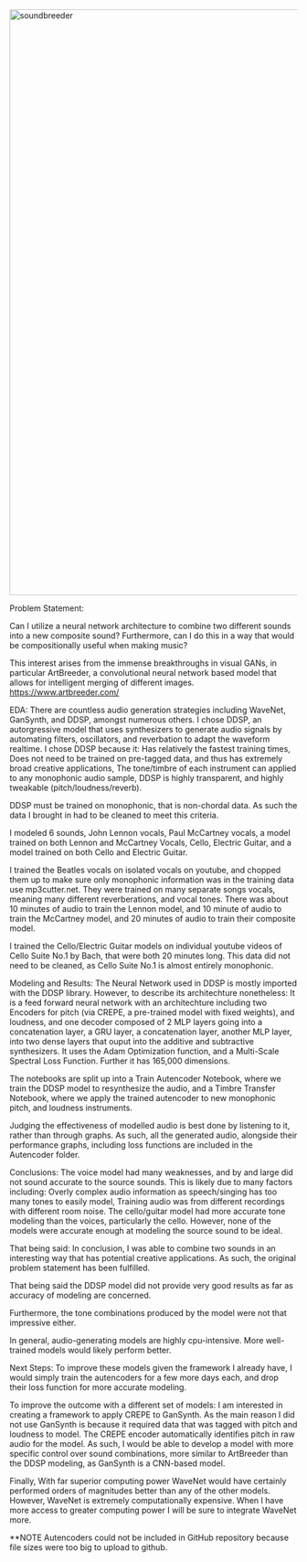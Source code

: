 <img width="1025" alt="soundbreeder" src="https://user-images.githubusercontent.com/75597941/182925437-0c9e8fe1-e0a1-4379-b85f-65168681a857.png">


Problem Statement:

Can I utilize a neural network architecture to combine two different sounds into a new composite sound? Furthermore, can I do this in a way that would be compositionally useful when making music?

This interest arises from the immense breakthroughs in visual GANs, in particular ArtBreeder, a convolutional neural network based model that allows for intelligent merging of different images.
https://www.artbreeder.com/



EDA:
There are countless audio generation strategies including WaveNet, GanSynth, and DDSP, amongst numerous others. I chose DDSP, an autorgressive model that uses synthesizers to generate audio signals by automating filters, oscillators, and reverbation to adapt the waveform realtime.
I chose DDSP because it:
    Has relatively the fastest training times, 
    Does not need to be trained on pre-tagged data, and thus has extremely broad creative applications, 
    The tone/timbre of each instrument can applied to any monophonic audio sample, 
    DDSP is highly transparent, and highly tweakable (pitch/loudness/reverb).
    
DDSP must be trained on monophonic, that is non-chordal data.
As such the data I brought in had to be cleaned to meet this criteria.

I modeled 6 sounds, John Lennon vocals, Paul McCartney vocals, a model trained on both Lennon and McCartney Vocals, Cello, Electric Guitar, and a model trained on both Cello and Electric Guitar.

I trained the Beatles vocals on isolated vocals on youtube, and chopped them up to make sure only monophonic information was in the training data use mp3cutter.net. They were trained on many separate songs vocals, meaning many different reverberations, and vocal tones. There was about 10 minutes of audio to train the Lennon model, and 10 minute of audio to train the McCartney model, and 20 minutes of audio to train their composite model.

I trained the Cello/Electric Guitar models on individual youtube videos of Cello Suite No.1 by Bach, that were both 20 minutes long. This data did not need to be cleaned, as Cello Suite No.1 is almost entirely monophonic. 


Modeling and Results:
The Neural Network used in DDSP is mostly imported with the DDSP library. However, to describe its architechture nonetheless:
It is a feed forward neural network with an architechture including two Encoders for pitch (via CREPE, a pre-trained model with fixed weights), and loudness, and one decoder composed of 2 MLP layers going into a concatenation layer, a GRU layer, a concatenation layer, another MLP layer, into two dense layers that ouput into the additive and subtractive synthesizers.
It uses the Adam Optimization function, and a Multi-Scale Spectral Loss Function. Further it has 165,000 dimensions.


The notebooks are split up into a Train Autencoder Notebook, where we train the DDSP model to resynthesize the audio, and a Timbre Transfer Notebook, where we apply the trained autencoder to new monophonic pitch, and loudness instruments.

Judging the effectiveness of modelled audio is best done by listening to it, rather than through graphs. As such, all the generated audio, alongside their performance graphs, including loss functions are included in the Autencoder folder.



Conclusions:
The voice model had many weaknesses, and by and large did not sound accurate to the source sounds. 
This is likely due to many factors including:
    Overly complex audio information as speech/singing has too many tones to easily model, 
    Training audio was from different recordings with different room noise.
The cello/guitar model had more accurate tone modeling than the voices, particularly the cello. However, none of the models were accurate enough at modeling the source sound to be ideal.   


That being said:
In conclusion, I was able to combine two sounds in an interesting way that has potential creative applications. As such, the original problem statement has been fulfilled.

That being said the DDSP model did not provide very good results as far as accuracy of modeling are concerned.

Furthermore, the tone combinations produced by the model were not that impressive either.

In general, audio-generating models are highly cpu-intensive. More well-trained models would likely perform better.


Next Steps:
To improve these models given the framework I already have, I would simply train the autencoders for a few more days each, and drop their loss function for more accurate modeling.


To improve the outcome with a different set of models:
I am interested in creating a framework to apply CREPE to GanSynth. As the main reason I did not use GanSynth is because it required data that was tagged with pitch and loudness to model. The CREPE encoder automatically identifies pitch in raw audio for the model. As such, I would be able to develop a model with more specific control over sound combinations, more similar to ArtBreeder than the DDSP modeling, as GanSynth is a CNN-based model.

Finally,
With far  superior computing power WaveNet would have certainly performed orders of magnitudes better than any of the other models. However, WaveNet is extremely computationally expensive. When I have more access to greater computing power I will be sure to integrate WaveNet more.



**NOTE
Autencoders could not be included in GitHub repository because file sizes were too big to upload to github.









